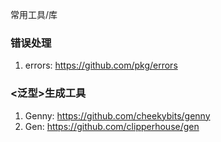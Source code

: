 常用工具/库

### 错误处理
1. errors: https://github.com/pkg/errors

### <泛型>生成工具
1. Genny: https://github.com/cheekybits/genny
2. Gen: https://github.com/clipperhouse/gen


